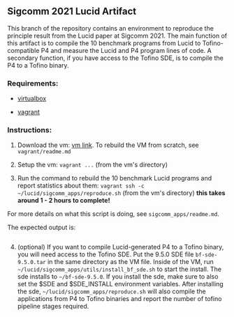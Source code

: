 ## Sigcomm 2021 Lucid Artifact

This branch of the repository contains an environment to reproduce the principle result from the Lucid paper at Sigcomm 2021. The main function of this artifact is to compile the 10 benchmark programs from Lucid to Tofino-compatible P4 and measure the Lucid and P4 program lines of code. A secondary function, if you have access to the Tofino SDE, is to compile the P4 to a Tofino binary.

### Requirements: 

  - [virtualbox](https://www.virtualbox.org)
  
  - [vagrant](https://www.vagrantup.com)

### Instructions: 

1. Download the vm: [vm link]( ). To rebuild the VM from scratch, see ``vagrant/readme.md``

2. Setup the vm: ``vagrant ...`` (from the vm's directory) 

3. Run the command to rebuild the 10 benchmark Lucid programs and report statistics about them: ``vagrant ssh -c ~/lucid/sigcomm_apps/reproduce.sh`` (from the vm's directory) **this takes around 1 - 2 hours to complete!**

For more details on what this script is doing, see ``sigcomm_apps/readme.md``.

The expected output is:

```

```

4. (optional) If you want to compile Lucid-generated P4 to a Tofino binary, you will need access to the Tofino SDE. Put the 9.5.0 SDE file ``bf-sde-9.5.0.tar`` in the same directory as the VM file. Inside of the VM, run ``~/lucid/sigcomm_apps/utils/install_bf_sde.sh`` to start the install. The sde installs to ``~/bf-sde-9.5.0``. If you install the sde, make sure to also set the $SDE and $SDE_INSTALL environment variables. After installing the sde, ``~/lucid/sigcomm_apps/reproduce.sh`` will also compile the applications from P4 to Tofino binaries and report the number of tofino pipeline stages required.